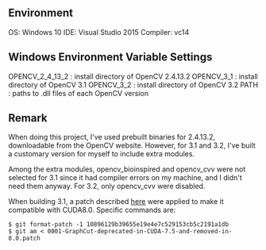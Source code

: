 ## Environment
OS: Windows 10
IDE: Visual Studio 2015
Compiler: vc14

## Windows Environment Variable Settings
OPENCV_2_4_13_2 : install directory of OpenCV 2.4.13.2
OPENCV_3_1 : install directory of OpenCV 3.1
OPENCV_3_2 : install directory of OpenCV 3.2
PATH : paths to .dll files of each OpenCV version

## Remark
When doing this project, I've used prebuilt binaries for 2.4.13.2, downloadable from the OpenCV website. However, for 3.1 and 3.2, I've built a customary version for myself to include extra modules.

Among the extra modules, opencv_bioinspired and opencv_cvv were not selected for 3.1 since it had compiler errors on my machine, and I didn't need them anyway. For 3.2, only opencv_cvv were disabled.

When building 3.1, a patch described [here](https://github.com/opencv/opencv/issues/6677) were applied to make it compatible with CUDA8.0. Specific commands are:

```
$ git format-patch -1 10896129b39655e19e4e7c529153cb5c2191a1db
$ git am < 0001-GraphCut-deprecated-in-CUDA-7.5-and-removed-in-8.0.patch
```